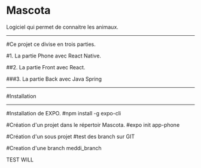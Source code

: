 # Mascota
Logiciel qui permet de connaitre les animaux.
***
#Ce projet ce divise en trois parties.

#1. La partie Phone avec React Native.

##2. La partie Front avec React.

###3. La partie Back avec Java Spring

***
#Installation
***

#Installation de EXPO.
#npm install -g expo-cli

#Création d'un projet dans le répertoir Mascota.
#expo init app-phone

#Création d'un sous projet 
#test des branch sur GIT

#Creation d'une branch meddi_branch



TEST WILL
